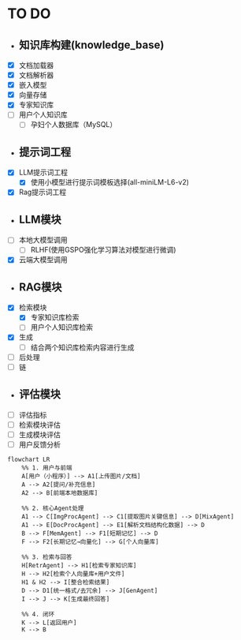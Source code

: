 # TO DO

- ## 知识库构建(knowledge_base)

- [X] 文档加载器
- [X] 文档解析器
- [X] 嵌入模型
- [X] 向量存储
- [X] 专家知识库
- [ ] 用户个人知识库
  - [ ] 孕妇个人数据库（MySQL）

- ## 提示词工程

- [X] LLM提示词工程
  - [X] 使用小模型进行提示词模板选择(all-miniLM-L6-v2)
- [X] Rag提示词工程

- ## LLM模块

- [ ] 本地大模型调用
  - [ ] RLHF(使用GSPO强化学习算法对模型进行微调)
- [X] 云端大模型调用

- ## RAG模块

- [X] 检索模块
  - [X] 专家知识库检索
  - [ ] 用户个人知识库检索
- [X] 生成
  - [ ] 结合两个知识库检索内容进行生成
- [ ] 后处理
- [ ] 链

- ## 评估模块

- [ ] 评估指标
- [ ] 检索模块评估
- [ ] 生成模块评估
- [ ] 用户反馈分析

```mermaid
flowchart LR
    %% 1. 用户与前端
    A[用户（小程序）] --> A1[上传图片/文档]
    A --> A2[提问/补充信息]
    A2 --> B[前端本地数据库]
    
    %% 2. 核心Agent处理
    A1 --> C[ImgProcAgent] --> C1[提取图片关键信息] --> D[MixAgent]
    A1 --> E[DocProcAgent] --> E1[解析文档结构化数据] --> D
    B --> F[MemAgent] --> F1[短期记忆] --> D
    F --> F2[长期记忆→向量化] --> G[个人向量库]
    
    %% 3. 检索与回答
    H[RetrAgent] --> H1[检索专家知识库]
    H --> H2[检索个人向量库+用户文件]
    H1 & H2 --> I[整合检索结果]
    D --> D1[统一格式/去冗余] --> J[GenAgent]
    I --> J --> K[生成最终回答]
    
    %% 4. 闭环
    K --> L[返回用户]
    K --> B
```